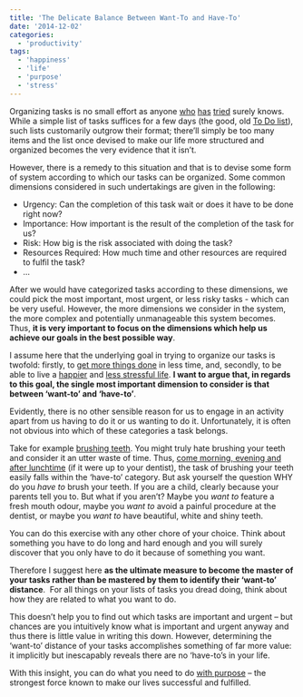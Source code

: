 ```yaml
---
title: 'The Delicate Balance Between Want-To and Have-To'
date: '2014-12-02'
categories:
  - 'productivity'
tags:
  - 'happiness'
  - 'life'
  - 'purpose'
  - 'stress'
---
```


Organizing tasks is no small effort as anyone [who](https://dynamicit.wordpress.com/2010/06/18/gtd-with-outlook-2010-and-onenote-2010-processing-and-organizing-your-onenote-inbox/) [has](https://homoavionus.wordpress.com/2013/09/27/ios-7-reminders-app-an-un-usable-way-of-organizing-your-tasks/) [tried](https://honcompany.wordpress.com/2014/03/05/4-simple-ways-to-organize-your-tasks/) surely knows. While a simple list of tasks suffices for a few days (the good, old [To Do list](http://qz.com/225576/the-company-that-wants-your-to-do-list-to-be-fun/)), such lists customarily outgrow their format; there’ll simply be too many items and the list once devised to make our life more structured and organized becomes the very evidence that it isn’t.

However, there is a remedy to this situation and that is to devise some form of system according to which our tasks can be organized. Some common dimensions considered in such undertakings are given in the following:

- Urgency: Can the completion of this task wait or does it have to be done right now?
- Importance: How important is the result of the completion of the task for us?
- Risk: How big is the risk associated with doing the task?
- Resources Required: How much time and other resources are required to fulfil the task?
- …

After we would have categorized tasks according to these dimensions, we could pick the most important, most urgent, or less risky tasks - which can be very useful. However, the more dimensions we consider in the system, the more complex and potentially unmanageable this system becomes. Thus, **it is very important to focus on the dimensions which help us achieve our goals in the best possible way**.

I assume here that the underlying goal in trying to organize our tasks is twofold: firstly, to [get more things done](http://davidhcma.wordpress.com/2014/02/10/how-i-get-things-done-in-outlook/) in less time, and, secondly, to be able to live a [happier](https://createbalanceandfindinghappiness.wordpress.com/2014/08/25/8-steps-for-a-happier-life/) and [less stressful life](http://blog.opentapestry.com/2012/10/17/reduce-stress/). **I want to argue that, in regards to this goal, the single most important dimension to consider is that between ‘want-to’ and ‘have-to’**.

Evidently, there is no other sensible reason for us to engage in an activity apart from us having to do it or us wanting to do it. Unfortunately, it is often not obvious into which of these categories a task belongs.

Take for example [brushing teeth](http://elwooddental.com.au/tips-for-dental-care/tips-for-brushing-your-teeth-gums/). You might truly hate brushing your teeth and consider it an utter waste of time. Thus, [come morning, evening and after lunchtime](https://keystoneind.wordpress.com/2013/02/21/toothbrushing-are-you-doing-it-right/) (if it were up to your dentist), the task of brushing your teeth easily falls within the ‘have-to’ category. But ask yourself the question WHY do you _have to_ brush your teeth. If you are a child, clearly because your parents tell you to. But what if you aren’t? Maybe you _want to_ feature a fresh mouth odour, maybe you _want to_ avoid a painful procedure at the dentist, or maybe you _want to_ have beautiful, white and shiny teeth.

You can do this exercise with any other chore of your choice. Think about something you have to do long and hard enough and you will surely discover that you only have to do it because of something you want.

Therefore I suggest here **as the ultimate measure to become the master of your tasks rather than be mastered by them to identify their ‘want-to’ distance**.  For all things on your lists of tasks you dread doing, think about how they are related to what you want to do.

This doesn’t help you to find out which tasks are important and urgent – but chances are you intuitively know what is important and urgent anyway and thus there is little value in writing this down. However, determining the ‘want-to’ distance of your tasks accomplishes something of far more value: it implicitly but inescapably reveals there are no ‘have-to’s in your life.

With this insight, you can do what you need to do [with purpose](http://jdmoyer.com/2014/05/21/why-is-it-important-to-define-your-life-purpose/) – the strongest force known to make our lives successful and fulfilled.

